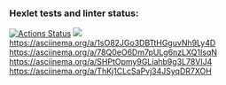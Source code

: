 ### Hexlet tests and linter status:
[![Actions Status](https://github.com/AndryushchenkoAnton/frontend-project-44/workflows/hexlet-check/badge.svg)](https://github.com/AndryushchenkoAnton/frontend-project-44/actions)
<a href="https://codeclimate.com/github/AndryushchenkoAnton/frontend-project-44/maintainability"><img src="https://api.codeclimate.com/v1/badges/f65de0db48c5c815e951/maintainability" /></a>
https://asciinema.org/a/1sO82JGo3DBTtHGguvNh9Ly4D
https://asciinema.org/a/78Q0eO6Dm7pULg6nzLXQ1IsqN
https://asciinema.org/a/SHPtOpmy9GLiahb9g3L78VIJ4
https://asciinema.org/a/ThKj1CLcSaPvj34JSyqDR7XOH